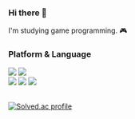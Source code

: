 <!--
**JUNYEOL-GONG/JUNYEOL-GONG** is a ✨ _special_ ✨ repository because its `README.md` (this file) appears on your GitHub profile.

Here are some ideas to get you started:

- 🔭 I’m currently working on ...
- 🌱 I’m currently learning ...
- 👯 I’m looking to collaborate on ...
- 🤔 I’m looking for help with ...
- 💬 Ask me about ...
- 📫 How to reach me: ...
- 😄 Pronouns: ...
- ⚡ Fun fact: ...
-->

### Hi there 👋
I'm studying game programming. 🎮  

### Platform & Language
<img src="https://img.shields.io/badge/Visual Studio-5C2D91?style=flat-square&logo=visualstudio&logoColor=ffffff"/> <img src="https://img.shields.io/badge/Unity-000000?style=flat-square&logo=unity&logoColor=ffffff"/>
<br>
<img src="https://img.shields.io/badge/CPlusPlus-00599C?style=flat-square&logo=cplusplus&logoColor=ffffff"/> <img src="https://img.shields.io/badge/CSharp-239120?style=flat-square&logo=csharp&logoColor=ffffff"/> <img src="https://img.shields.io/badge/Resharper-000000?style=flat-square&logo=resharper&logoColor=ffffff"/>
<br>
<br>

<!--
### Tool
<img src="https://img.shields.io/badge/Git-F05032?style=flat-square&logo=git&logoColor=ffffff"/> <img src="https://img.shields.io/badge/Github-181717?style=flat-square&logo=github&logoColor=ffffff"/> <img src="https://img.shields.io/badge/Notion-000000?style=flat-square&logo=notion&logoColor=ffffff"/>
<br>
<br>
-->

<!-- 깃허브 스텟 표시 -->
<!-- ![Anurag's GitHub stats](https://github-readme-stats.vercel.app/api?username=joonyle99&theme=onedark&show_icons=true)
<br>
<br> -->

<!-- 깃허브 사용 언어 표시 -->
<!-- ![Top Langs](https://github-readme-stats.vercel.app/api/top-langs/?username=joonyle99&layout=compact&theme=gruvbox)
<br>
<br> -->

<!-- 백준 티어 표시
[![Solved.ac tier](http://mazassumnida.wtf/api/generate_badge?boj=da42)](https://solved.ac/da42) -->
[![Solved.ac profile](http://mazassumnida.wtf/api/v2/generate_badge?boj=da42)](https://solved.ac/da42)
<br>

<!--
[![Solved.ac tier](http://mazassumnida.wtf/api/generate_badge?boj={da42})](https://solved.ac/{da42})

![GitHub Logo](https://github.githubassets.com/images/modules/logos_page/GitHub-Mark.png)

> This is a quote.

![Anurag's GitHub stats](https://github-readme-stats.vercel.app/api?username=joonyle99&theme=radical&show_icons=true)
![Anurag's GitHub stats](https://github-readme-stats.vercel.app/api?username=joonyle99&theme=radical&show_icons=true)
-->
